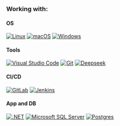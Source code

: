 ### Working with:
#### OS
[![Linux](https://img.shields.io/badge/Linux-FCC624?logo=linux&logoColor=black)](#)
[![macOS](https://img.shields.io/badge/macOS-000000?logo=apple&logoColor=F0F0F0)](#)
[![Windows](https://custom-icon-badges.demolab.com/badge/Windows-0078D6?logo=windows11&logoColor=white)](#)
#### Tools
[![Visual Studio Code](https://custom-icon-badges.demolab.com/badge/Visual%20Studio%20Code-0078d7.svg?logo=vsc&logoColor=white)](#)
[![Git](https://img.shields.io/badge/Git-F05032?logo=git&logoColor=fff)](#)
[![Deepseek](https://custom-icon-badges.demolab.com/badge/Deepseek-4D6BFF?logo=deepseek&logoColor=fff)](#)
#### CI/CD
[![GitLab](https://img.shields.io/badge/GitLab-FC6D26?logo=gitlab&logoColor=fff)](#)
[![Jenkins](https://img.shields.io/badge/Jenkins-D24939?logo=jenkins&logoColor=white)](#)
#### App and DB
[![.NET](https://img.shields.io/badge/.NET-512BD4?logo=dotnet&logoColor=fff)](#)
[![Microsoft SQL Server](https://custom-icon-badges.demolab.com/badge/Microsoft%20SQL%20Server-CC2927?logo=mssqlserver-white&logoColor=white)](#)
[![Postgres](https://img.shields.io/badge/Postgres-%23316192.svg?logo=postgresql&logoColor=white)](#)
